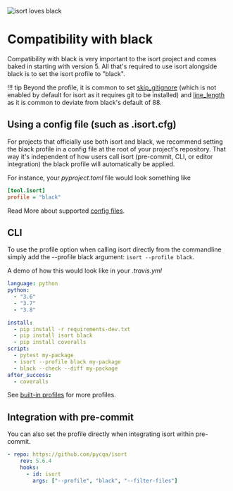 ![isort loves black](https://raw.githubusercontent.com/pycqa/isort/main/art/isort_loves_black.png)

Compatibility with black
========

Compatibility with black is very important to the isort project and comes baked in starting with version 5.
All that's required to use isort alongside black is to set the isort profile to "black".

!!! tip
    Beyond the profile, it is common to set [skip_gitignore](https://pycqa.github.io/isort/docs/configuration/options.html#skip-gitignore) (which is not enabled by default for isort as it requires git to be installed) and [line_length](https://pycqa.github.io/isort/docs/configuration/options.html#line-length) as it is common to deviate from black's default of 88.


## Using a config file (such as .isort.cfg)

For projects that officially use both isort and black, we recommend setting the black profile in a config file at the root of your project's repository.
That way it's independent of how users call isort (pre-commit, CLI, or editor integration) the black profile will automatically be applied.

For instance, your _pyproject.toml_ file would look something like

```ini
[tool.isort]
profile = "black"
```

Read More about supported [config files](https://pycqa.github.io/isort/docs/configuration/config_files.html).

## CLI

To use the profile option when calling isort directly from the commandline simply add the --profile black argument: `isort --profile black`.

A demo of how this would look like in your _.travis.yml_

```yaml
language: python
python:
  - "3.6"
  - "3.7"
  - "3.8"

install:
  - pip install -r requirements-dev.txt
  - pip install isort black
  - pip install coveralls
script:
  - pytest my-package
  - isort --profile black my-package
  - black --check --diff my-package
after_success:
  - coveralls

```

See [built-in profiles](https://pycqa.github.io/isort/docs/configuration/profiles.html) for more profiles.

## Integration with pre-commit

You can also set the profile directly when integrating isort within pre-commit.

```yaml
- repo: https://github.com/pycqa/isort
    rev: 5.6.4
    hooks:
      - id: isort
        args: ["--profile", "black", "--filter-files"]
```
